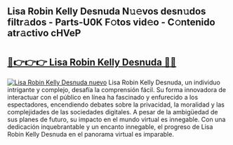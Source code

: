 ## Lisa Robin Kelly Desnuda N𝚞𝚎vos desn𝚞dos filtr𝚊dos - Parts-U0K F𝚘tos vid𝚎o - C𝚘ntenido atr𝚊ctivo cHVeP

# <h2><a href="http://mb3w8p.tromn.icu/?c=Lisa+Robin+Kelly+Desnuda">🔗👉👉👉 Lisa Robin Kelly Desnuda 🔗🔗</a></h2>

[![Lisa Robin Kelly Desnuda nuevo](https://i.imgur.com/pEAQMta.gif)](http://mb3w8p.tromn.icu/?c=Lisa+Robin+Kelly+Desnuda)
Lisa Robin Kelly Desnuda, un individuo intrigante y complejo, desafía la comprensión fácil. Su forma innovadora de interactuar con el público en línea ha fascinado y enfurecido a los espectadores, encendiendo debates sobre la privacidad, la moralidad y las complejidades de las sociedades digitales. A pesar de la ambigüedad de sus planes de futuro, su impacto en el mundo virtual es innegable. Con una dedicación inquebrantable y un encanto innegable, el progreso de Lisa Robin Kelly Desnuda en el panorama virtual es imparable.
